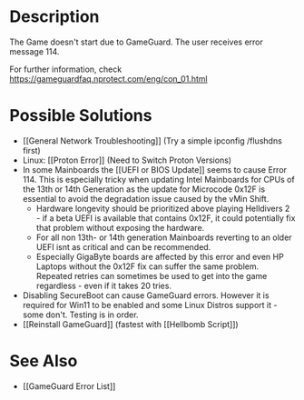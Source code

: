 # Description
The Game doesn't start due to GameGuard. The user receives error message 114.

For further information, check https://gameguardfaq.nprotect.com/eng/con_01.html
# Possible Solutions
* [[General Network Troubleshooting]] (Try a simple ipconfig /flushdns first)
* Linux: [[Proton Error]] (Need to Switch Proton Versions)
* In some Mainboards the [[UEFI or BIOS Update]] seems to cause Error 114. This is especially tricky when updating Intel Mainboards for CPUs of the 13th or 14th Generation as the update for Microcode 0x12F is essential to avoid the degradation issue caused by the vMin Shift.
	* Hardware longevity should be prioritized above playing Helldivers 2 - if a beta UEFI is available that contains 0x12F, it could potentially fix that problem without exposing the hardware.
	* For all non 13th- or 14th generation Mainboards reverting to an older UEFI isnt as critical and can be recommended.
	* Especially GigaByte boards are affected by this error and even HP Laptops without the 0x12F fix can suffer the same problem. Repeated retries can sometimes be used to get into the game regardless - even if it takes 20 tries.
* Disabling SecureBoot can cause GameGuard errors. However it is required for Win11 to be enabled and some Linux Distros support it - some don't. Testing is in order.
* [[Reinstall GameGuard]] (fastest with [[Hellbomb Script]])
# See Also
* [[GameGuard Error List]]